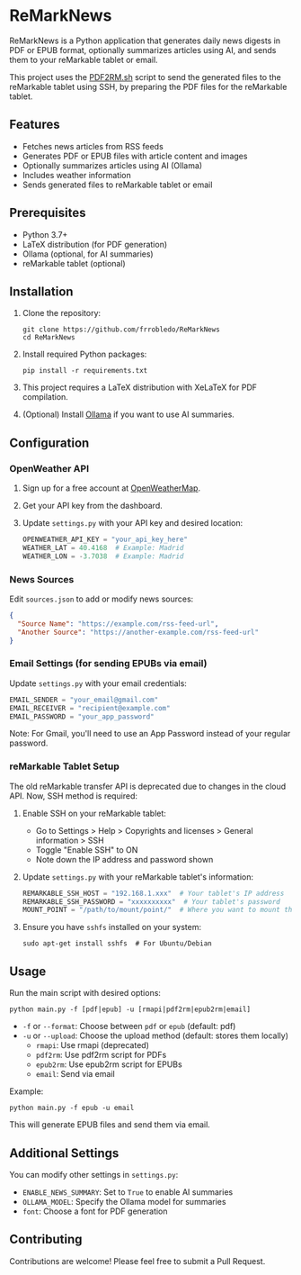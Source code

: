# ReMarkNews

ReMarkNews is a Python application that generates daily news digests in PDF or EPUB format, optionally summarizes articles using AI, and sends them to your reMarkable tablet or email.

This project uses the [PDF2RM.sh](https://www.ucl.ac.uk/~ucecesf/remarkable/) script to send the generated files to the reMarkable tablet using SSH, by preparing the PDF files for the reMarkable tablet.

## Features

- Fetches news articles from RSS feeds
- Generates PDF or EPUB files with article content and images
- Optionally summarizes articles using AI (Ollama)
- Includes weather information
- Sends generated files to reMarkable tablet or email

## Prerequisites

- Python 3.7+
- LaTeX distribution (for PDF generation)
- Ollama (optional, for AI summaries)
- reMarkable tablet (optional)

## Installation

1. Clone the repository:
   ```
   git clone https://github.com/frrobledo/ReMarkNews
   cd ReMarkNews
   ```

2. Install required Python packages:
   ```
   pip install -r requirements.txt
   ```

3. This project requires a LaTeX distribution with XeLaTeX for PDF compilation.

4. (Optional) Install [Ollama](https://ollama.com/) if you want to use AI summaries.

## Configuration

### OpenWeather API

1. Sign up for a free account at [OpenWeatherMap](https://openweathermap.org/).
2. Get your API key from the dashboard.
3. Update `settings.py` with your API key and desired location:

   ```python
   OPENWEATHER_API_KEY = "your_api_key_here"
   WEATHER_LAT = 40.4168  # Example: Madrid
   WEATHER_LON = -3.7038  # Example: Madrid
   ```

### News Sources

Edit `sources.json` to add or modify news sources:

```json
{
  "Source Name": "https://example.com/rss-feed-url",
  "Another Source": "https://another-example.com/rss-feed-url"
}
```

### Email Settings (for sending EPUBs via email)

Update `settings.py` with your email credentials:

```python
EMAIL_SENDER = "your_email@gmail.com"
EMAIL_RECEIVER = "recipient@example.com"
EMAIL_PASSWORD = "your_app_password"
```

Note: For Gmail, you'll need to use an App Password instead of your regular password.

### reMarkable Tablet Setup

The old reMarkable transfer API is deprecated due to changes in the cloud API. Now, SSH method is required:

1. Enable SSH on your reMarkable tablet:
   - Go to Settings > Help > Copyrights and licenses > General information > SSH
   - Toggle "Enable SSH" to ON
   - Note down the IP address and password shown

2. Update `settings.py` with your reMarkable tablet's information:

   ```python
   REMARKABLE_SSH_HOST = "192.168.1.xxx"  # Your tablet's IP address
   REMARKABLE_SSH_PASSWORD = "xxxxxxxxxx"  # Your tablet's password
   MOUNT_POINT = "/path/to/mount/point/"  # Where you want to mount the tablet
   ```

3. Ensure you have `sshfs` installed on your system:
   ```
   sudo apt-get install sshfs  # For Ubuntu/Debian
   ```

## Usage

Run the main script with desired options:

```
python main.py -f [pdf|epub] -u [rmapi|pdf2rm|epub2rm|email]
```

- `-f` or `--format`: Choose between `pdf` or `epub` (default: pdf)
- `-u` or `--upload`: Choose the upload method (default: stores them locally)
  - `rmapi`: Use rmapi (deprecated)
  - `pdf2rm`: Use pdf2rm script for PDFs
  - `epub2rm`: Use epub2rm script for EPUBs
  - `email`: Send via email

Example:
```
python main.py -f epub -u email
```

This will generate EPUB files and send them via email.

## Additional Settings

You can modify other settings in `settings.py`:

- `ENABLE_NEWS_SUMMARY`: Set to `True` to enable AI summaries
- `OLLAMA_MODEL`: Specify the Ollama model for summaries
- `font`: Choose a font for PDF generation

## Contributing

Contributions are welcome! Please feel free to submit a Pull Request.
